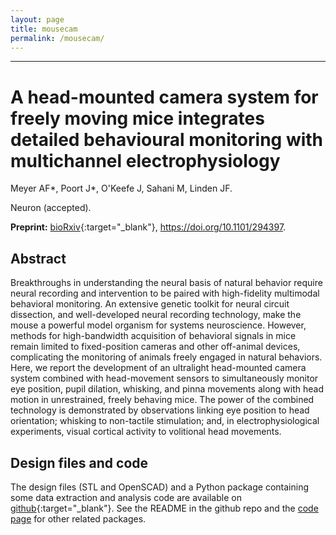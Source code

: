 ```yaml
---
layout: page
title: mousecam
permalink: /mousecam/
---
```


---

# A head-mounted camera system for freely moving mice integrates detailed behavioural monitoring with multichannel electrophysiology

Meyer AF\*, Poort J\*, O'Keefe J, Sahani M, Linden JF.

Neuron (accepted).

**Preprint:** [bioRxiv](https://www.biorxiv.org/content/early/2018/04/03/294397){:target="_blank"}, https://doi.org/10.1101/294397.


## Abstract
Breakthroughs in understanding the neural basis of natural behavior require neural recording and intervention to be paired with high-fidelity multimodal behavioral monitoring. An extensive genetic toolkit for neural circuit dissection, and well-developed neural recording technology, make the mouse a powerful model organism for systems neuroscience. However, methods for high-bandwidth acquisition of behavioral signals in mice remain limited to fixed-position cameras and other off-animal devices, complicating the monitoring of animals freely engaged in natural behaviors. Here, we report the development of an ultralight head-mounted camera system combined with head-movement sensors to simultaneously monitor eye position, pupil dilation, whisking, and pinna movements along with head motion in unrestrained, freely behaving mice. The power of the combined technology is demonstrated by observations linking eye position to head orientation; whisking to non-tactile stimulation; and, in electrophysiological experiments, visual cortical activity to volitional head movements.

## Design files and code
The design files (STL and OpenSCAD) and a Python package containing some data 
extraction and analysis code are available on [github](https://github.com/arnefmeyer/mousecam){:target="_blank"}.
See the README in the github repo and the [code page](/code/) for other related packages.

